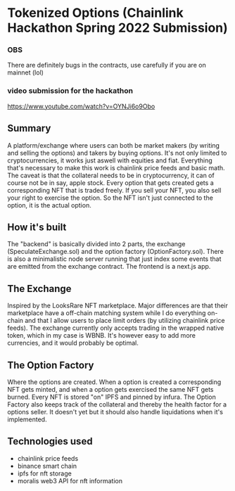 # Tokenized Options (Chainlink Hackathon Spring 2022 Submission)
### OBS
There are definitely bugs in the contracts, use carefully if you are on mainnet (lol)

### video submission for the hackathon
https://www.youtube.com/watch?v=OYNJi6o9Obo

## Summary

A platform/exchange where users can both be market makers (by writing and selling the options) and takers by buying options. It's not only limited to cryptocurrencies, it works just aswell with equities and fiat. Everything that's necessary to make this work is chainlink price feeds and basic math. The caveat is that the collateral needs to be in cryptocurrency, it can of course not be in say, apple stock. Every option that gets created gets a corresponding NFT that is traded freely. If you sell your NFT, you also sell your right to exercise the option. So the NFT isn't just connected to the option, it is the actual option.

## How it's built

The "backend" is basically divided into 2 parts, the exchange (SpeculateExchange.sol) and the option factory (OptionFactory.sol). There is also a minimalistic node server running that just index some events that are emitted from the exchange contract. The frontend is a next.js app.

## The Exchange

Inspired by the LooksRare NFT marketplace. Major differences are that their marketplace have a off-chain matching system while I do everything on-chain and that I allow users to place limit orders (by utilizing chainlink price feeds). The exchange currently only accepts trading in the wrapped native token, which in my case is WBNB. It's however easy to add more currencies, and it would probably be optimal.

## The Option Factory

Where the options are created. When a option is created a corresponding NFT gets minted, and when a option gets exercised the same NFT gets burned. Every NFT is stored "on" IPFS and pinned by infura. The Option Factory also keeps track of the collateral and thereby the health factor for a options seller. It doesn't yet but it should also handle liquidations when it's implemented.

## Technologies used

- chainlink price feeds
- binance smart chain
- ipfs for nft storage
- moralis web3 API for nft information
